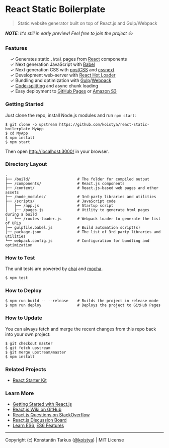 # React Static Boilerplate

> Static website generator built on top of React.js and Gulp/Webpack

<em>**NOTE**: It's still in early preview! Feel free to join the project :+1:</em>

### Features

&nbsp; &nbsp; ✓ Generates static `.html` pages from [React](http://facebook.github.io/react/) components<br>
&nbsp; &nbsp; ✓ Next generation JavaScript with [Babel](https://github.com/babel/babel)<br>
&nbsp; &nbsp; ✓ Next generation CSS with [postCSS](https://github.com/postcss/postcss) and [cssnext](http://cssnext.io/)<br>
&nbsp; &nbsp; ✓ Development web-server with [React Hot Loader](http://gaearon.github.io/react-hot-loader/)<br>
&nbsp; &nbsp; ✓ Bundling and optimization with [Gulp](http://gulpjs.com/)/[Webpack](http://webpack.github.io/)<br>
&nbsp; &nbsp; ✓ [Code-splitting](https://github.com/webpack/docs/wiki/code-splitting) and async chunk loading<br>
&nbsp; &nbsp; ✓ Easy deployment to [GitHub Pages](https://pages.github.com/) or [Amazon S3](http://davidwalsh.name/hosting-website-amazon-s3)<br>

### Getting Started

Just clone the repo, install Node.js modules and run `npm start`:

```
$ git clone -o upstream https://github.com/koistya/react-static-boilerplate MyApp
$ cd MyApp
$ npm install
$ npm start
```

Then open [http://localhost:3000/](http://localhost:3000/) in your browser.

### Directory Layout

```
.
├── /build/                     # The folder for compiled output
├── /components/                # React.js components
├── /content/                   # React.js-based web pages and other assets
├── /node_modules/              # 3rd-party libraries and utilities
├── /scripts/                   # JavaScript code
│   ├── /app.js                 # Startup script
│   ├── /pages.js               # Utility to generate html pages during a build
│   └── /routes-loader.js       # Webpack loader to generate the list of URLs
│── gulpfile.babel.js           # Build automation script(s)
│── package.json                # The list of 3rd party libraries and utilities
└── webpack.config.js           # Configuration for bundling and optimization
```

### How to Test

The unit tests are powered by [chai](http://chaijs.com/) and [mocha](http://mochajs.org/).

```
$ npm test
```

### How to Deploy

```shell
$ npm run build -- --release    # Builds the project in release mode
$ npm run deploy                # Deploys the project to GitHub Pages
```

### How to Update

You can always fetch and merge the recent changes from this repo back into
your own project:

```shell
$ git checkout master
$ git fetch upstream
$ git merge upstream/master
$ npm install
```
### Related Projects

 * [React Starter Kit](https://github.com/kriasoft/react-starter-starter)

### Learn More

 * [Getting Started with React.js](http://facebook.github.io/react/)
 * [React.js Wiki on GitHub](https://github.com/facebook/react/wiki)
 * [React.js Questions on StackOverflow](http://stackoverflow.com/questions/tagged/reactjs)
 * [React.js Discussion Board](https://discuss.reactjs.org/)
 * [Learn ES6](https://babeljs.io/docs/learn-es6/), [ES6 Features](https://github.com/lukehoban/es6features#readme)

---
Copyright (c) Konstantin Tarkus ([@koistya](https://twitter.com/koistya)) | MIT License
